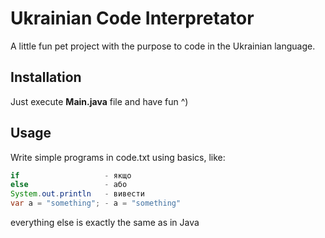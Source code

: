 # Ukrainian Code Interpretator

A little fun pet project with the purpose to code in the Ukrainian language.

## Installation

Just execute **Main.java** file and have fun ^)

## Usage

Write simple programs in code.txt using basics, like:

```java
if                   - якщо
else                 - або
System.out.println   - вивести
var a = "something"; - a = "something"
```
everything else is exactly the same as in Java
